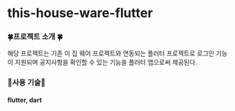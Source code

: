 # this-house-ware-flutter

### 🍀프로젝트 소개 🍀

해당 프로젝트는 기존 이 집 웨어 프로젝트와 연동되는 플러터 프로젝트로
로그인 기능이 지원되며 공지사항을 확인할 수 있는 기능을
플러터 앱으로써 제공된다.

### 🌈사용 기술🌈

#### flutter, dart
